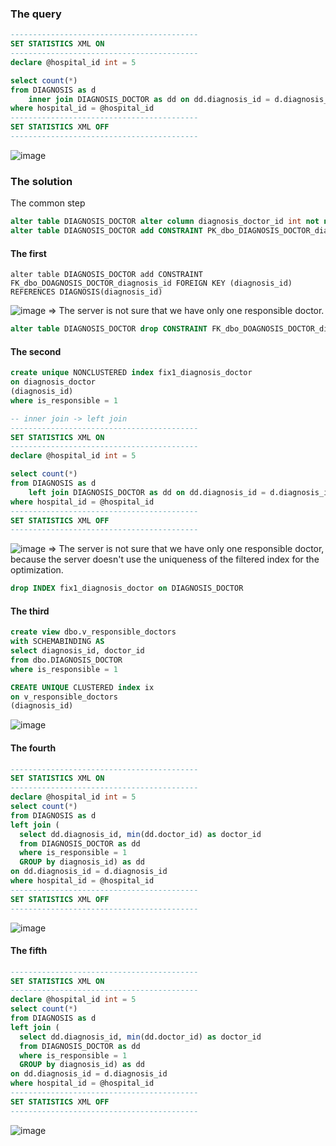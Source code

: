 ### The query
```sql
------------------------------------------
SET STATISTICS XML ON
------------------------------------------
declare @hospital_id int = 5

select count(*)
from DIAGNOSIS as d
    inner join DIAGNOSIS_DOCTOR as dd on dd.diagnosis_id = d.diagnosis_id and dd.is_responsible = 1
where hospital_id = @hospital_id
------------------------------------------
SET STATISTICS XML OFF
------------------------------------------
```
![image](https://github.com/mechtal/plans/blob/master/DIAG_DIAG_DOCT.png?raw=true)

### The solution
The common step
```sql
alter table DIAGNOSIS_DOCTOR alter column diagnosis_doctor_id int not null
alter table DIAGNOSIS_DOCTOR add CONSTRAINT PK_dbo_DIAGNOSIS_DOCTOR_diagnosis_doctor_id PRIMARY KEY (diagnosis_doctor_id)
```
#### The first
```
alter table DIAGNOSIS_DOCTOR add CONSTRAINT FK_dbo_DOAGNOSIS_DOCTOR_diagnosis_id FOREIGN KEY (diagnosis_id) REFERENCES DIAGNOSIS(diagnosis_id)
```
![image](https://github.com/mechtal/plans/blob/master/DIAG_DIAG_DOCT_res1.png?raw=true)
=> The server is not sure that we have only one responsible doctor.
```sql
alter table DIAGNOSIS_DOCTOR drop CONSTRAINT FK_dbo_DOAGNOSIS_DOCTOR_diagnosis_id
```
#### The second
```sql
create unique NONCLUSTERED index fix1_diagnosis_doctor
on diagnosis_doctor
(diagnosis_id)
where is_responsible = 1

-- inner join -> left join
------------------------------------------
SET STATISTICS XML ON
------------------------------------------
declare @hospital_id int = 5

select count(*)
from DIAGNOSIS as d
    left join DIAGNOSIS_DOCTOR as dd on dd.diagnosis_id = d.diagnosis_id and dd.is_responsible = 1
where hospital_id = @hospital_id
------------------------------------------
SET STATISTICS XML OFF
------------------------------------------
```
![image](https://github.com/mechtal/plans/blob/master/DIAG_DIAG_DOCT_res2.png?raw=true)
=> The server is not sure that we have only one responsible doctor, because the server doesn't use the uniqueness of the 
filtered index for the optimization.
```sql
drop INDEX fix1_diagnosis_doctor on DIAGNOSIS_DOCTOR
```
#### The third
```sql
create view dbo.v_responsible_doctors
with SCHEMABINDING AS
select diagnosis_id, doctor_id
from dbo.DIAGNOSIS_DOCTOR 
where is_responsible = 1

CREATE UNIQUE CLUSTERED index ix 
on v_responsible_doctors
(diagnosis_id)
```
![image](https://github.com/mechtal/plans/blob/master/DIAG_DIAG_DOCT_res3.png?raw=true)
#### The fourth
```sql
------------------------------------------
SET STATISTICS XML ON
------------------------------------------
declare @hospital_id int = 5
select count(*)
from DIAGNOSIS as d
left join (
  select dd.diagnosis_id, min(dd.doctor_id) as doctor_id 
  from DIAGNOSIS_DOCTOR as dd
  where is_responsible = 1
  GROUP by diagnosis_id) as dd
on dd.diagnosis_id = d.diagnosis_id
where hospital_id = @hospital_id
------------------------------------------
SET STATISTICS XML OFF
------------------------------------------
```
![image](https://github.com/mechtal/plans/blob/master/DIAG_DIAG_DOCT_res4.png?raw=true)
#### The fifth
```sql
------------------------------------------
SET STATISTICS XML ON
------------------------------------------
declare @hospital_id int = 5
select count(*)
from DIAGNOSIS as d
left join (
  select dd.diagnosis_id, min(dd.doctor_id) as doctor_id 
  from DIAGNOSIS_DOCTOR as dd
  where is_responsible = 1
  GROUP by diagnosis_id) as dd
on dd.diagnosis_id = d.diagnosis_id
where hospital_id = @hospital_id
------------------------------------------
SET STATISTICS XML OFF
------------------------------------------
```
![image](https://github.com/mechtal/plans/blob/master/DIAG_DIAG_DOCT_res5.png?raw=true)



